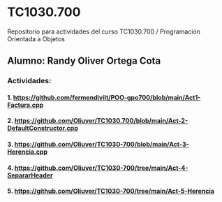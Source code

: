 # TC1030.700
Repositorio para actividades del curso TC1030.700 / Programación Orientada a Objetos
## Alumno: Randy Oliver Ortega Cota

### Actividades:
#### 1. https://github.com/fermendivilt/POO-gpo700/blob/main/Act1-Factura.cpp
#### 2. https://github.com/Oliuver/TC1030.700/blob/main/Act-2-DefaultConstructor.cpp
#### 3. https://github.com/Oliuver/TC1030-700/blob/main/Act-3-Herencia.cpp
#### 4. https://github.com/Oliuver/TC1030-700/tree/main/Act-4-SepararHeader
#### 5. https://github.com/Oliuver/TC1030-700/tree/main/Act-5-Herencia
